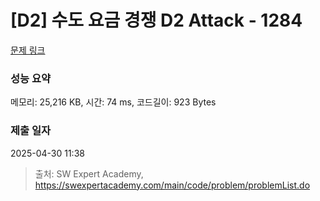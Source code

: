 # [D2] 수도 요금 경쟁 D2 Attack - 1284 

[문제 링크](https://swexpertacademy.com/main/code/problem/problemDetail.do?contestProbId=AV189xUaI8UCFAZN) 

### 성능 요약

메모리: 25,216 KB, 시간: 74 ms, 코드길이: 923 Bytes

### 제출 일자

2025-04-30 11:38



> 출처: SW Expert Academy, https://swexpertacademy.com/main/code/problem/problemList.do